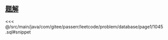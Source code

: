 <!-- @include: @/src/main/java/com/gitee/passerr/leetcode/problem/database/page1/1045.md -->
## [题解](https://github.com/PasseRR/JavaLeetCode/blob/master/src/main/java/com/gitee/passerr/leetcode/problem/database/page1/1045.sql)
<<< @/src/main/java/com/gitee/passerr/leetcode/problem/database/page1/1045.sql#snippet
